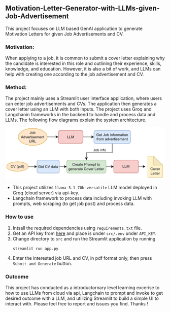 ## Motivation-Letter-Generator-with-LLMs-given-Job-Advertisement

This project focuses on LLM based GenAI application to generate Motivation Letters for given Job Advertisements and CV. 

### Motivation: 
When applying to a job, it is common to submit a cover letter explaining why the candidate is interested in this role and outlining their experience, skills, knowledge, and education. However, it is also a bit of work, and LLMs can help with creating one according to the job advertisement and CV.

### Method:
The project mainly uses a Streamlit user interface application, where users can enter job advertisements and CVs. The application then generates a cover letter using an LLM with both inputs. The project uses Groq and Langchanin frameworks in the backend to handle and process data and LLMs. The following flow diagrams explain the system architecture.

![motivation_letter_gen_project_system_archi.jpg](resources/motivation_letter_gen_project_system_archi.jpg)

* This project utilizes `llama-3.1-70b-versatile` LLM model deployed in Groq (cloud server) via api-key.
* Langchain framework to process data including invoking LLM with prompts, web scraping (to get job post) and process data.

### How to use

1. Intsall the required dependencies using ```requirements.txt``` file.
2. Get an API key from [here](https://console.groq.com/keys.) and place is under `src/.env` under `API_KEY`.
3. Change directory to `src` and run the Streamlit application by running
    ```commandline
    streamlit run app.py
    ```
4. Enter the interested job URL and CV, in pdf format only, then press `Submit and Generate` button.

### Outcome

This project has conducted as a introductornary level learning excerise to how to use LLMs from cloud via api, Langchain to prompt and invoke to get desired outcome with a LLM, and utilizing Streamlit to build a simple UI to interact with. Please feel free to report and issues you find. Thanks !
